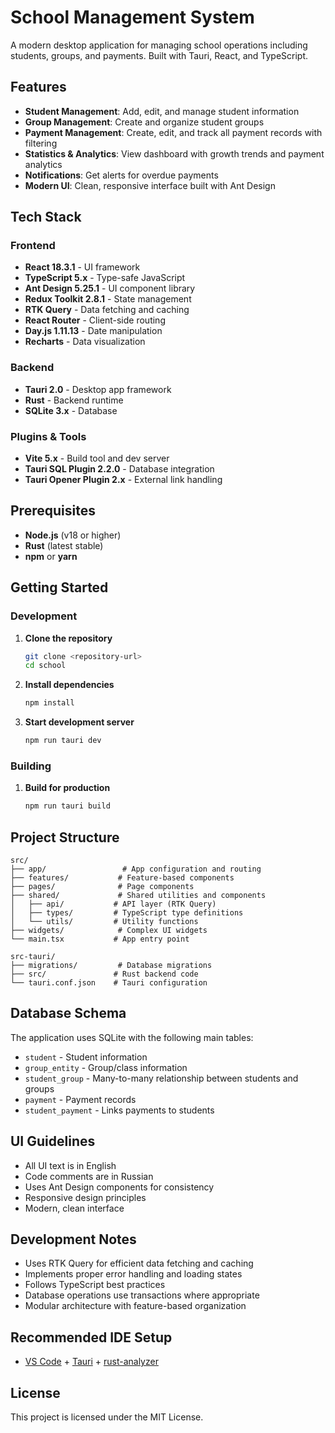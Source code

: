 # School Management System

A modern desktop application for managing school operations including students, groups, and payments. Built with Tauri, React, and TypeScript.

## Features

- **Student Management**: Add, edit, and manage student information
- **Group Management**: Create and organize student groups
- **Payment Management**: Create, edit, and track all payment records with filtering
- **Statistics & Analytics**: View dashboard with growth trends and payment analytics
- **Notifications**: Get alerts for overdue payments
- **Modern UI**: Clean, responsive interface built with Ant Design

## Tech Stack

### Frontend

- **React 18.3.1** - UI framework
- **TypeScript 5.x** - Type-safe JavaScript
- **Ant Design 5.25.1** - UI component library
- **Redux Toolkit 2.8.1** - State management
- **RTK Query** - Data fetching and caching
- **React Router** - Client-side routing
- **Day.js 1.11.13** - Date manipulation
- **Recharts** - Data visualization

### Backend

- **Tauri 2.0** - Desktop app framework
- **Rust** - Backend runtime
- **SQLite 3.x** - Database

### Plugins & Tools

- **Vite 5.x** - Build tool and dev server
- **Tauri SQL Plugin 2.2.0** - Database integration
- **Tauri Opener Plugin 2.x** - External link handling

## Prerequisites

- **Node.js** (v18 or higher)
- **Rust** (latest stable)
- **npm** or **yarn**

## Getting Started

### Development

1. **Clone the repository**

   ```bash
   git clone <repository-url>
   cd school
   ```

2. **Install dependencies**

   ```bash
   npm install
   ```

3. **Start development server**
   ```bash
   npm run tauri dev
   ```

### Building

1. **Build for production**
   ```bash
   npm run tauri build
   ```

## Project Structure

```
src/
├── app/                 # App configuration and routing
├── features/           # Feature-based components
├── pages/              # Page components
├── shared/             # Shared utilities and components
│   ├── api/           # API layer (RTK Query)
│   ├── types/         # TypeScript type definitions
│   └── utils/         # Utility functions
├── widgets/            # Complex UI widgets
└── main.tsx           # App entry point

src-tauri/
├── migrations/         # Database migrations
├── src/               # Rust backend code
└── tauri.conf.json    # Tauri configuration
```

## Database Schema

The application uses SQLite with the following main tables:

- `student` - Student information
- `group_entity` - Group/class information
- `student_group` - Many-to-many relationship between students and groups
- `payment` - Payment records
- `student_payment` - Links payments to students

## UI Guidelines

- All UI text is in English
- Code comments are in Russian
- Uses Ant Design components for consistency
- Responsive design principles
- Modern, clean interface

## Development Notes

- Uses RTK Query for efficient data fetching and caching
- Implements proper error handling and loading states
- Follows TypeScript best practices
- Database operations use transactions where appropriate
- Modular architecture with feature-based organization

## Recommended IDE Setup

- [VS Code](https://code.visualstudio.com/) + [Tauri](https://marketplace.visualstudio.com/items?itemName=tauri-apps.tauri-vscode) + [rust-analyzer](https://marketplace.visualstudio.com/items?itemName=rust-lang.rust-analyzer)

## License

This project is licensed under the MIT License.
